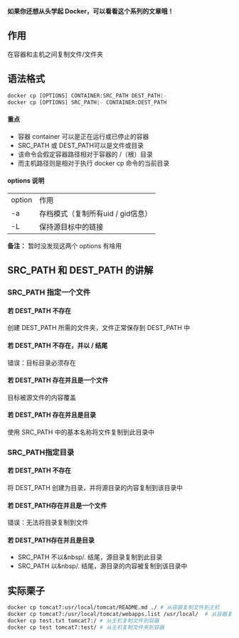 **如果你还想从头学起 Docker，可以看看这个系列的文章哦！**

## 作用
在容器和主机之间复制文件/文件夹

## 语法格式
```python
docker cp [OPTIONS] CONTAINER:SRC_PATH DEST_PATH|-
docker cp [OPTIONS] SRC_PATH|- CONTAINER:DEST_PATH
```

#### 重点

- 容器 container 可以是正在运行或已停止的容器
- SRC_PATH 或 DEST_PATH可以是文件或目录&nbsp;
- 该命令会假定容器路径相对于容器的 /（根）目录
- 而主机路径则是相对于执行 docker cp 命令的当前目录


#### options 说明
<table border="0">
<tbody>
<tr>
<td>option</td>
<td>作用</td>
</tr>
<tr>
<td>-a</td>
<td>存档模式（复制所有uid / gid信息）</td>
</tr>
<tr>
<td>-L&nbsp;</td>
<td>保持源目标中的链接</td>
</tr>
</tbody>
</table>

**备注：** 暂时没发现这两个 options 有啥用

## SRC_PATH 和 DEST_PATH 的讲解
### SRC_PATH 指定一个文件
#### 若 DEST_PATH 不存在
创建 DEST_PATH 所需的文件夹，文件正常保存到 DEST_PATH 中

#### 若&nbsp;DEST_PATH 不存在，并以 / 结尾
错误：目标目录必须存在

#### 若 DEST_PATH 存在并且是一个文件
目标被源文件的内容覆盖

#### 若 DEST_PATH 存在并且是目录
使用 SRC_PATH 中的基本名称将文件复制到此目录中

### SRC_PATH指定目录
#### 若 DEST_PATH 不存在
将 DEST_PATH 创建为目录，并将源目录的内容复制到该目录中

#### 若 DEST_PATH存在并且是一个文件
错误：无法将目录复制到文件

#### 若 DEST_PATH存在并且是目录

- SRC_PATH 不以&nbsp/.&nbsp;结尾，源目录复制到此目录
- SRC_PATH 以&nbsp/.&nbsp;结尾，源目录的内容被复制到该目录中

## 实际栗子
```bash
docker cp tomcat7:usr/local/tomcat/README.md ./ # 从容器复制文件到主机
docker cp tomcat7:/usr/local/tomcat/webapps.list /usr/local/  # 从容器复制文件夹到主机
docker cp test.txt tomcat7:/ # 从主机复制文件到容器
docker cp test tomcat7:test/ # 从主机复制文件夹到容器
```
